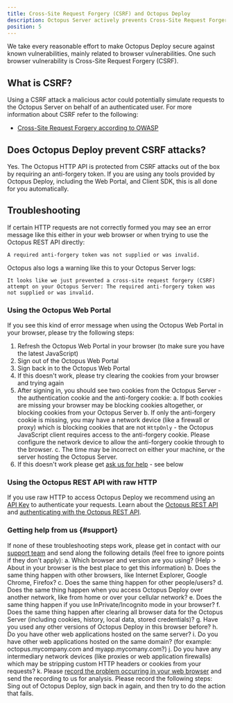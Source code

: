 ```yaml
---
title: Cross-Site Request Forgery (CSRF) and Octopus Deploy
description: Octopus Server actively prevents Cross-Site Request Forgery (CSRF) using anti-forgery tokens.
position: 5
---
```


We take every reasonable effort to make Octopus Deploy secure against known vulnerabilities, mainly related to browser vulnerabilities. One such browser vulnerability is Cross-Site Request Forgery (CSRF).

## What is CSRF?

Using a CSRF attack a malicious actor could potentially simulate requests to the Octopus Server on behalf of an authenticated user. For more information about CSRF refer to the following:

- [Cross-Site Request Forgery according to OWASP](https://www.owasp.org/index.php/Cross-Site_Request_Forgery_(CSRF))

## Does Octopus Deploy prevent CSRF attacks?

Yes. The Octopus HTTP API is protected from CSRF attacks out of the box by requiring an anti-forgery token. If you are using any tools provided by Octopus Deploy, including the Web Portal, and Client SDK, this is all done for you automatically.

## Troubleshooting

If certain HTTP requests are not correctly formed you may see an error message like this either in your web browser or when trying to use the Octopus REST API directly:

`A required anti-forgery token was not supplied or was invalid.`

Octopus also logs a warning like this to your Octopus Server logs:

`It looks like we just prevented a cross-site request forgery (CSRF) attempt on your Octopus Server: The required anti-forgery token was not supplied or was invalid.`

### Using the Octopus Web Portal

If you see this kind of error message when using the Octopus Web Portal in your browser, please try the following steps:

1. Refresh the Octopus Web Portal in your browser (to make sure you have the latest JavaScript)
1. Sign out of the Octopus Web Portal
1. Sign back in to the Octopus Web Portal
1. If this doesn't work, please try clearing the cookies from your browser and trying again
1. After signing in, you should see two cookies from the Octopus Server - the authentication cookie and the anti-forgery cookie:
  a. If both cookies are missing your browser may be blocking cookies altogether, or blocking cookies from your Octopus Server
  b. If only the anti-forgery cookie is missing, you may have a network device (like a firewall or proxy) which is blocking cookies that are not `HttpOnly` - the Octopus JavaScript client requires access to the anti-forgery cookie. Please configure the network device to allow the anti-forgery cookie through to the browser.
  c. The time may be incorrect on either your machine, or the server hosting the Octopus Server.
1. If this doesn't work please get [ask us for help](#support) - see below

### Using the Octopus REST API with raw HTTP

If you use raw HTTP to access Octopus Deploy we recommend using an [API Key](/docs/how-to/how-to-create-an-api-key.md) to authenticate your requests. Learn about the [Octopus REST API](/docs/api-and-integration/octopus-rest-api.md) and [authenticating with the Octopus REST API](https://github.com/OctopusDeploy/OctopusDeploy-Api/wiki/Authentication).

### Getting help from us {#support}

If none of these troubleshooting steps work, please get in contact with our [support team](https://octopus.com/support) and send along the following details (feel free to ignore points if they don't apply):
  a. Which browser and version are you using? (Help > About in your browser is the best place to get this information)
  b. Does the same thing happen with other browsers, like Internet Explorer, Google Chrome, Firefox?
  c. Does the same thing happen for other people/users?
  d. Does the same thing happen when you access Octopus Deploy over another network, like from home or over your cellular network?
  e. Does the same thing happen if you use InPrivate/Incognito mode in your browser?
  f. Does the same thing happen after clearing all browser data for the Octopus Server (including cookies, history, local data, stored credentials)?
  g. Have you used any other versions of Octopus Deploy in this browser before?
  h. Do you have other web applications hosted on the same server?
  i. Do you have other web applications hosted on the same domain? (for example: octopus.mycompany.com and myapp.mycomany.com?)
  j. Do you have any intermediary network devices (like proxies or web application firewalls) which may be stripping custom HTTP headers or cookies from your requests?
  k. Please [record the problem occurring in your web browser](/docs/how-to/record-a-problem-with-your-browser.md) and send the recording to us for analysis. Please record the following steps: Sing out of Octopus Deploy, sign back in again, and then try to do the action that fails.